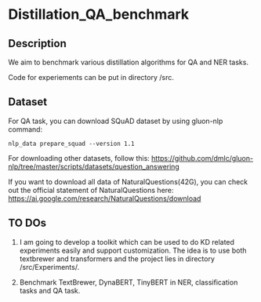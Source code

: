 # Distillation_QA_benchmark



## Description 

We aim to benchmark various distillation algorithms for QA and NER tasks. 

Code for experiements can be put in directory /src.

## Dataset

For QA task, you can download SQuAD dataset by using gluon-nlp command:

``` shell
nlp_data prepare_squad --version 1.1
```

For downloading other datasets, follow this: https://github.com/dmlc/gluon-nlp/tree/master/scripts/datasets/question_answering

If you want to download all data of NaturalQuestions(42G), you can check out the official statement of NaturalQuestions here: https://ai.google.com/research/NaturalQuestions/download



## TO DOs

1. I am going to develop a toolkit which can be used to do KD related experiments easily and support customization. The idea is to use both textbrewer and transformers and the project lies in directory /src/Experiments/.

2. Benchmark TextBrewer, DynaBERT, TinyBERT in NER, classification tasks and QA task.